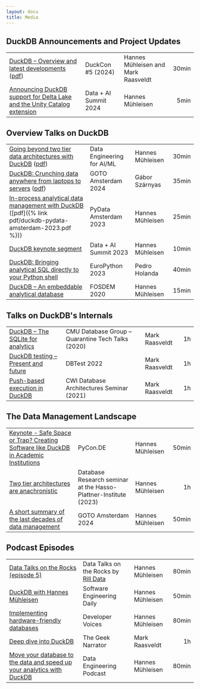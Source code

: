 ```yaml
---
layout: docu
title: Media
---
```


## DuckDB Announcements and Project Updates

<div class="media_table"></div>

| | | | |
|:---|:---|:---|---:|
| [DuckDB – Overview and latest developments](https://www.youtube.com/watch?v=xX6qnP2H5wkl) ([pdf](https://blobs.duckdb.org/events/duckcon5/hannes-muhleisen-mark-raasveldt-introduction-and-state-of-project.pdf)) | DuckCon #5 (2024) | Hannes Mühleisen and Mark Raasveldt | 30min |
| [Announcing DuckDB support for Delta Lake and the Unity Catalog extension](https://www.youtube.com/watch?v=wuP6iEYH11E) | Data + AI Summit 2024 | Hannes Mühleisen | 5min |

## Overview Talks on DuckDB

<div class="media_table"></div>

| | | | |
|:---|:---|:---|---:|
| [Going beyond two tier data architectures with DuckDB](https://www.youtube.com/watch?v=bi0XhmbkqU8) ([pdf](https://blobs.duckdb.org/slides/hannes-muhleisen-mlops-data-engineering-for-ai-and-ml.pdf)) | Data Engineering for AI/ML | Hannes Mühleisen | 30min |
| [DuckDB: Crunching data anywhere from laptops to servers](https://www.youtube.com/watch?v=9Rdwh0rNaf0) ([pdf](https://blobs.duckdb.org/slides/goto-amsterdam-2024-duckdb-gabor-szarnyas.pdf)) | GOTO Amsterdam 2024 | Gábor Szárnyas | 35min |
| [In-process analytical data management with DuckDB](https://www.youtube.com/watch?v=5ddoZR6PYNU) ([pdf]({% link pdf/duckdb-pydata-amsterdam-2023.pdf %})) | PyData Amsterdam 2023 | Hannes Mühleisen | 25min |
| [DuckDB keynote segment](https://www.youtube.com/watch?v=AKix55rQEUU) | Data + AI Summit 2023 | Hannes Mühleisen | 10min |
| [DuckDB: Bringing analytical SQL directly to your Python shell](https://www.youtube.com/watch?v=egN4TwVyJss) | EuroPython 2023 | Pedro Holanda | 40min |
| [DuckDB – An embeddable analytical database](https://www.youtube.com/watch?v=nPDomZQ8jI4) | FOSDEM 2020 | Hannes Mühleisen | 15min |

## Talks on DuckDB's Internals

<div class="media_table"></div>

| | | | |
|:---|:---|:---|---:|
| [DuckDB – The SQLite for analytics](https://www.youtube.com/watch?v=PFUZlNQIndo) | CMU Database Group – Quarantine Tech Talks (2020) | Mark Raasveldt | 1h |
| [DuckDB testing – Present and future](https://www.youtube.com/watch?v=BgC79Zt2fPs) | DBTest 2022 | Mark Raasveldt | 1h |
| [Push-based execution in DuckDB](https://www.youtube.com/watch?v=MA0OsvYFGrc) | CWI Database Architectures Seminar (2021) | Mark Raasveldt | 1h |

## The Data Management Landscape

<div class="media_table"></div>

| | | | |
|:---|:---|:---|---:|
| [Keynote - Safe Space or Trap? Creating Software like DuckDB in Academic Institutions](https://www.youtube.com/watch?v=PoHfh6O43uE) | PyCon.DE | Hannes Mühleisen | 50min |
| [Two tier architectures are anachronistic](https://www.tele-task.de/lecture/video/10304/) | Database Research seminar at the Hasso-Plattner-Institute (2023) | Hannes Mühleisen | 1h |
| [A short summary of the last decades of data management](https://www.youtube.com/watch?v=-wCzn9gKoUk) | GOTO Amsterdam 2024 | Hannes Mühleisen | 50min |

## Podcast Episodes

<div class="media_table"></div>

| | | | |
|:---|:---|:---|---:|
| [Data Talks on the Rocks (episode 5)](https://www.youtube.com/watch?v=a-RmhY5RPVg) | Data Talks on the Rocks by [Rill Data](https://www.rilldata.com/) | Hannes Mühleisen  | 80min |
| [DuckDB with Hannes Mühleisen](https://softwareengineeringdaily.com/2024/08/08/duckdb-with-hannes-muhleisen/) | Software Engineering Daily | Hannes Mühleisen | 50min |
| [Implementing hardware-friendly databases](https://www.youtube.com/watch?v=pZV9FvdKmLc) | Developer Voices | Hannes Mühleisen | 80min |
| [Deep dive into DuckDB](https://www.youtube.com/watch?v=f9QlkXW4H9A) | The Geek Narrator | Mark Raasveldt | 1h |
| [Move your database to the data and speed up your analytics with DuckDB](https://www.dataengineeringpodcast.com/duckdb-in-process-olap-database-episode-270/) | Data Engineering Podcast | Hannes Mühleisen | 80min |
